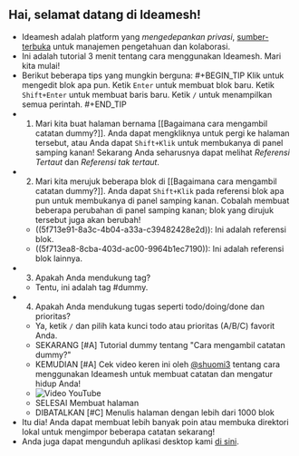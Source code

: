 ## Hai, selamat datang di Ideamesh!
- Ideamesh adalah platform yang _mengedepankan privasi_, [sumber-terbuka](https://github.com/khulnasoft/ideamesh) untuk manajemen pengetahuan dan kolaborasi.
- Ini adalah tutorial 3 menit tentang cara menggunakan Ideamesh. Mari kita mulai!
- Berikut beberapa tips yang mungkin berguna:
#+BEGIN_TIP
Klik untuk mengedit blok apa pun.
Ketik `Enter` untuk membuat blok baru.
Ketik `Shift+Enter` untuk membuat baris baru.
Ketik `/` untuk menampilkan semua perintah.
#+END_TIP
- 1. Mari kita buat halaman bernama [[Bagaimana cara mengambil catatan dummy?]]. Anda dapat mengkliknya untuk pergi ke halaman tersebut, atau Anda dapat `Shift+Klik` untuk membukanya di panel samping kanan! Sekarang Anda seharusnya dapat melihat _Referensi Tertaut_ dan _Referensi tak tertaut_.
- 2. Mari kita merujuk beberapa blok di [[Bagaimana cara mengambil catatan dummy?]]. Anda dapat `Shift+Klik` pada referensi blok apa pun untuk membukanya di panel samping kanan. Cobalah membuat beberapa perubahan di panel samping kanan; blok yang dirujuk tersebut juga akan berubah!
    - ((5f713e91-8a3c-4b04-a33a-c39482428e2d)): Ini adalah referensi blok.
    - ((5f713ea8-8cba-403d-ac00-9964b1ec7190)): Ini adalah referensi blok lainnya.
- 3. Apakah Anda mendukung tag?
    - Tentu, ini adalah tag #dummy.
- 4. Apakah Anda mendukung tugas seperti todo/doing/done dan prioritas?
    - Ya, ketik `/` dan pilih kata kunci todo atau prioritas (A/B/C) favorit Anda.
    - SEKARANG [#A] Tutorial dummy tentang "Cara mengambil catatan dummy?"
    - KEMUDIAN [#A] Cek video keren ini oleh [@shuomi3](https://twitter.com/shuomi3) tentang cara menggunakan Ideamesh untuk membuat catatan dan mengatur hidup Anda!
    - ![Video YouTube](https://www.youtube.com/watch?v=BhHfF0P9A80&ab_channel=ShuOmi)
    - SELESAI Membuat halaman
    - DIBATALKAN [#C] Menulis halaman dengan lebih dari 1000 blok
- Itu dia! Anda dapat membuat lebih banyak poin atau membuka direktori lokal untuk mengimpor beberapa catatan sekarang!
- Anda juga dapat mengunduh aplikasi desktop kami [di sini](https://github.com/khulnasoft/ideamesh/releases).